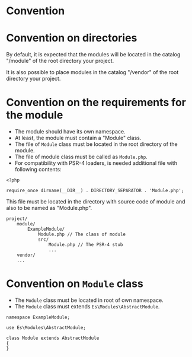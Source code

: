 Convention
==========

# Convention on directories

By default, it is expected that the modules will be located in the catalog 
"/module" of the root directory your project.

It is also possible to place modules in the catalog "/vendor" of the root
directory your project.

# Convention on the requirements for the module

- The module should have its own namespace.
- At least, the module must contain a "Module" class.
- The file of `Module` class must be located in the root directory of the module.
- The file of module class must be called as `Module.php`.
- For compatibility with PSR-4 loaders, is needed additional file with following
  contents:
```
<?php

require_once dirname(__DIR__) . DIRECTORY_SEPARATOR . 'Module.php';
```
This file must be located in the directory with source code of module and also 
to be named as "Module.php".
```
project/
    module/
        ExampleModule/
            Module.php // The class of module
            src/
                Module.php // The PSR-4 stub
                ...
    vendor/
    ...
```
# Convention on `Module` class

- The `Module` class must be located in root of own namespace.
- The `Module` class must extends `Es\Modules\AbstractModule`.
```
namespace ExampleModule;

use Es\Modules\AbstractModule;

class Module extends AbstractModule
{
}
```
